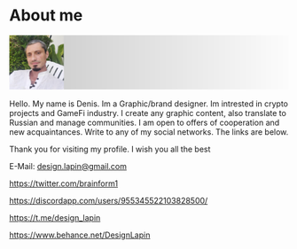 # About me

<div id="header" align="center">
  <img src="medium_header.png" width="800">
</div>


<body>
 <div id="text">

Hello.
My name is Denis. Im a Graphic/brand designer. 
Im intrested in crypto projects and GameFi industry. I create any graphic content, also translate to Russian and manage communities. 
I am open to offers of cooperation and new acquaintances. Write to any of my social networks. The links are below.

Thank you for visiting my profile. I wish you all the best
  </div id=text>
</body>






E-Mail: design.lapin@gmail.com


https://twitter.com/brainform1


https://discordapp.com/users/955345522103828500/


https://t.me/design_lapin


https://www.behance.net/DesignLapin






